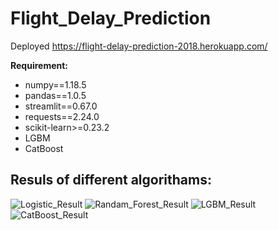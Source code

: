 # Flight_Delay_Prediction
Deployed
https://flight-delay-prediction-2018.herokuapp.com/


**Requirement:**

- numpy==1.18.5
- pandas==1.0.5
- streamlit==0.67.0
- requests==2.24.0
- scikit-learn>=0.23.2
- LGBM
- CatBoost


## Resuls of different algorithams:

![Logistic_Result](https://user-images.githubusercontent.com/63186019/97002524-b8b2dd80-1557-11eb-8695-27f170c2ae69.png)
![Randam_Forest_Result](https://user-images.githubusercontent.com/63186019/97002562-c5cfcc80-1557-11eb-97df-6fe25c436e4c.png)
![LGBM_Result](https://user-images.githubusercontent.com/63186019/97002594-cf593480-1557-11eb-84de-b7deaf688666.png)
![CatBoost_Result](https://user-images.githubusercontent.com/63186019/97002608-d7b16f80-1557-11eb-98dc-a357545b4331.png)
